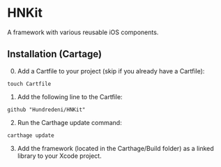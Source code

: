 # HNKit
A framework with various reusable iOS components.

## Installation (Cartage)

0. Add a Cartfile to your project (skip if you already have a Cartfile):
```
touch Cartfile
```

1. Add the following line to the Cartfile:
```
github "Hundredeni/HNKit"
```

2. Run the Carthage update command:
```
carthage update
```

3. Add the framework (located in the Carthage/Build folder) as a linked library to your Xcode project.
